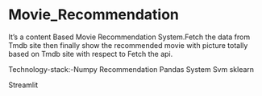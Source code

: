 # Movie_Recommendation
It’s a content Based Movie Recommendation System.Fetch the data from Tmdb site then finally show the recommended movie with picture totally based on Tmdb site with respect to Fetch the api.

Technology-stack:-Numpy
Recommendation	Pandas
System	Svm
sklearn

Streamlit
